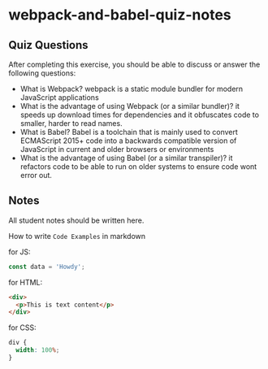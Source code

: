 # webpack-and-babel-quiz-notes

## Quiz Questions

After completing this exercise, you should be able to discuss or answer the following questions:

- What is Webpack?
  webpack is a static module bundler for modern JavaScript applications
- What is the advantage of using Webpack (or a similar bundler)?
  it speeds up download times for dependencies and it obfuscates code to smaller, harder to read names.
- What is Babel?
  Babel is a toolchain that is mainly used to convert ECMAScript 2015+ code into a backwards compatible version of JavaScript in current and older browsers or environments
- What is the advantage of using Babel (or a similar transpiler)?
  it refactors code to be able to run on older systems to ensure code wont error out.

## Notes

All student notes should be written here.

How to write `Code Examples` in markdown

for JS:

```js
const data = 'Howdy';
```

for HTML:

```html
<div>
  <p>This is text content</p>
</div>
```

for CSS:

```css
div {
  width: 100%;
}
```
